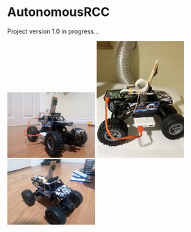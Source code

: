 # AutonomousRCC
Project version 1.0 in progress...

<img title="Plot" alt="Diagram" src="https://github.com/jay-esh/AutonomousRCC/blob/main/CarPicsProgress/IMG_20230225_172236.jpg" width="40%" height="20%">
<img title="Plot" alt="Diagram" src="https://github.com/jay-esh/AutonomousRCC/blob/main/CarPicsProgress/IMG_0943.jpg" width="40%" height="20%">
<img title="Plot" alt="Diagram" src="https://github.com/jay-esh/AutonomousRCC/blob/main/CarPicsProgress/installedPiCam.jpeg" width="40%" height="20%">

